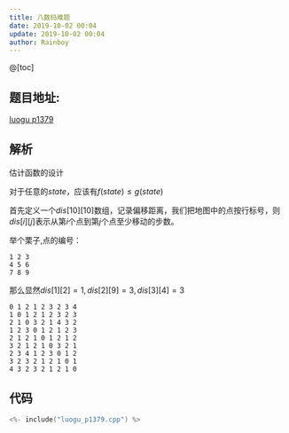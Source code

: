 ```yaml
---
title: 八数码难题
date: 2019-10-02 00:04
update: 2019-10-02 00:04
author: Rainboy
---
```


@[toc]

## 题目地址:

[luogu p1379](https://www.luogu.org/problem/P1379)

## 解析

估计函数的设计

对于任意的$state$，应该有$f(state) \leq g(state)$


首先定义一个$dis[10][10]$数组，记录偏移距离，我们把地图中的点按行标号，则$dis[i][j]$表示从第$i$个点到第$j$个点至少移动的步数。

举个栗子,点的编号：

```
1 2 3
4 5 6
7 8 9
```

那么显然$dis[1][2]=1,dis[2][9]=3,dis[3][4]=3$

```
0 1 2 1 2 3 2 3 4
1 0 1 2 1 2 3 2 3
2 1 0 3 2 1 4 3 2
1 2 3 0 1 2 1 2 3
2 1 2 1 0 1 2 1 2
3 2 1 2 1 0 3 2 1
2 3 4 1 2 3 0 1 2
3 2 3 2 1 2 1 0 1
4 3 2 3 2 1 2 1 0
```

## 代码

```c
<%- include("luogu_p1379.cpp") %>
```
